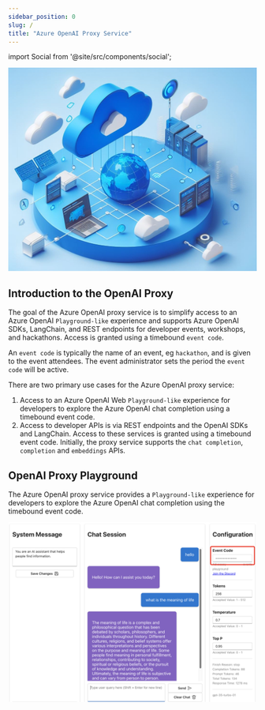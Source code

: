 ```yaml
---
sidebar_position: 0
slug: /
title: "Azure OpenAI Proxy Service"
---
```


import Social from '@site/src/components/social';

<Social
    page_url="https://github.com/gloveboxes/azure-openai-service-proxy"
    image_url="https://github.com/gloveboxes/azure-openai-service-proxy/raw/main/docs/static/img/openai_proxy_banner.jpeg"
    title="Azure OpenAI Proxy Service"
    description= "🏭 Get started with Azure OpenAI Proxy Service - Azure OpenAI Hacks Made Easy"
    hashtags="OpenAI"
    hashtag=""
/>

![](../static/img/openai_proxy_banner.jpeg)

## Introduction to the OpenAI Proxy

The goal of the Azure OpenAI proxy service is to simplify access to an Azure OpenAI `Playground-like` experience and supports Azure OpenAI SDKs, LangChain, and REST endpoints for developer events, workshops, and hackathons. Access is granted using a timebound `event code`.

An `event code` is typically the name of an event, eg `hackathon`, and is given to the event attendees. The event administrator sets the period the `event code` will be active.

There are two primary use cases for the Azure OpenAI proxy service:

1. Access to an Azure OpenAI Web `Playground-like` experience for developers to explore the Azure OpenAI chat completion using a timebound event code.
2. Access to developer APIs is via REST endpoints and the OpenAI SDKs and LangChain. Access to these services is granted using a timebound event code. Initially, the proxy service supports the `chat completion`, `completion` and `embeddings` APIs.

## OpenAI Proxy Playground

The Azure OpenAI proxy service provides a `Playground-like` experience for developers to explore the Azure OpenAI chat completion using the timebound event code.

![OpenAI Proxy Playground](media/openai_proxy_playground.png)
